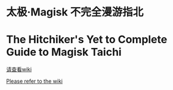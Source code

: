 # 太极·Magisk 不完全漫游指北
# The Hitchiker's Yet to Complete Guide to Magisk Taichi 

[请查看wiki](#https://github.com/hh2333/EXposed-Guide/wiki)

[Please refer to the wiki](#https://github.com/hh2333/EXposed-Guide/wiki)
